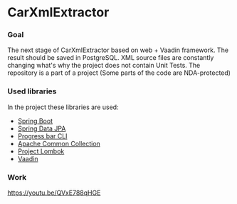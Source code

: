 # CarXmlExtractor

### Goal
The next stage of CarXmlExtractor based on web + Vaadin framework.
The result should be saved in PostgreSQL.
XML source files are constantly changing what's why
the project does not contain Unit Tests.
The repository is a part of a project (Some parts of the code are NDA-protected)

### Used libraries
In the project these libraries are used:
* [Spring Boot](https://spring.io/)
* [Spring Data JPA](https://docs.spring.io/spring-boot/docs/3.0.5/reference/htmlsingle/#data.sql.jpa-and-spring-data)
* [Progress bar CLI](http://tongfei.me/progressbar/)
* [Apache Common Collection](https://commons.apache.org/proper/commons-collections/)
* [Project Lombok](https://projectlombok.org/)
* [Vaadin](https://vaadin.com/)

### Work
https://youtu.be/QVxE788qHGE


